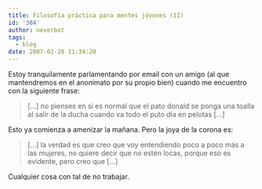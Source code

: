 ```yaml
---
title: Filosofía práctica para mentes jóvenes (II)
id: '384'
author: neverbot
tags:
  - blog
date: 2007-02-28 11:34:20
---
```


Estoy tranquilamente parlamentando por email con un amigo (al que mantendremos en el anonimato por su propio bien) cuando me encuentro con la siguiente frase:

> \[...\] no pienses en si es normal que el pato donald se ponga una toalla al salir de la ducha cuando va todo el puto día en pelotas \[...\]

Esto ya comienza a amenizar la mañana. Pero la joya de la corona es:

> \[...\] la verdad es que creo que voy entendiendo poco a poco más a las mujeres, no quiere decir que no estén locas, porque eso es evidente, pero creo que \[...\]

Cualquier cosa con tal de no trabajar.